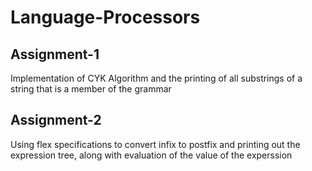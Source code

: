 # Language-Processors
## Assignment-1
  Implementation of CYK Algorithm and the printing of all substrings of a string that is a member of the grammar
## Assignment-2
  Using flex specifications to convert infix to postfix and printing out the expression tree, along with evaluation of the value of the experssion
